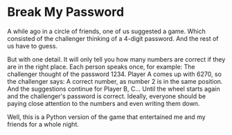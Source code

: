 # Break My Password

A while ago in a circle of friends, one of us suggested a game. Which consisted of the challenger thinking of a 4-digit password. And the rest of us have to guess.

But with one detail. It will only tell you how many numbers are correct if they are in the right place. Each person speaks once, for example:
The challenger thought of the password 1234. Player A comes up with 6270, so the challenger says: A correct number, as number 2 is in the same position. And the suggestions continue for Player B, C... Until the wheel starts again and the challenger's password is correct. Ideally, everyone should be paying close attention to the numbers and even writing them down.

Well, this is a Python version of the game that entertained me and my friends for a whole night.